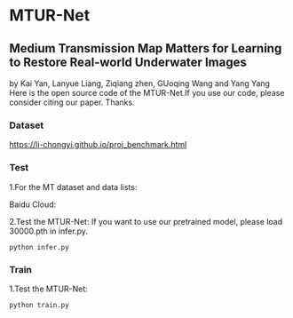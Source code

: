 # MTUR-Net
## Medium Transmission Map Matters for Learning to Restore Real-world Underwater Images
by Kai Yan, Lanyue Liang, Ziqiang zhen, GUoqing Wang and Yang Yang  
Here is the open source code of the MTUR-Net.If you use our code, please consider citing our paper. Thanks.  

### Dataset
https://li-chongyi.github.io/proj_benchmark.html
### Test
1.For the MT dataset and data lists:

Baidu Cloud:

2.Test the MTUR-Net:
If you want to use our pretrained model, please load 30000.pth in infer.py.
```
python infer.py
```
### Train

1.Test the MTUR-Net:

```
python train.py
```
